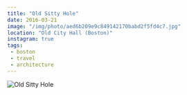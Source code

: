 ```yaml
---
title: "Old Sitty Hole"
date: 2016-03-21
image: "/img/photo/aed6b209e9c849142170babd2f5fd4c7.jpg"
location: "Old City Hall (Boston)"
instagram: true
tags:
 - boston
 - travel
 - architecture
---
```


![Old Sitty Hole](/img/photo/aed6b209e9c849142170babd2f5fd4c7.jpg)
